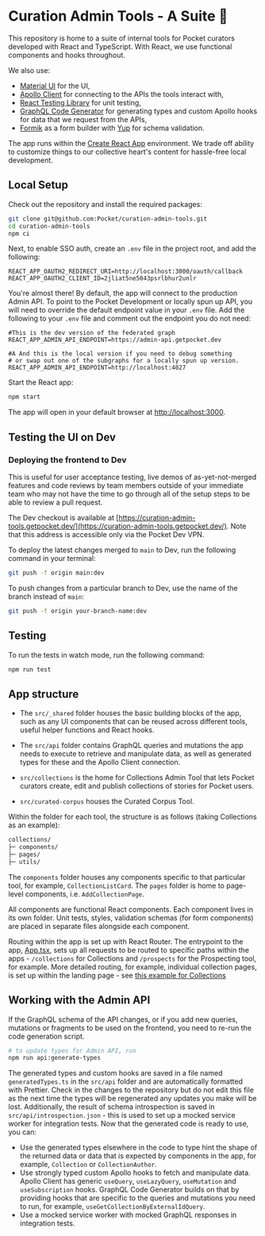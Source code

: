 # Curation Admin Tools - A Suite 🎩

This repository is home to a suite of internal tools for Pocket curators developed with React and TypeScript. With React, we use functional components and hooks throughout.

We also use:
- [Material UI](https://mui.com/) for the UI,
- [Apollo Client](https://www.apollographql.com/docs/react/) for connecting to the APIs the tools interact with,
- [React Testing Library](https://testing-library.com/docs/react-testing-library/intro/) for unit testing,
- [GraphQL Code Generator](https://www.graphql-code-generator.com/) for generating types and custom Apollo hooks for data that we request from the APIs,
- [Formik](https://formik.org/) as a form builder with [Yup](https://github.com/jquense/yup) for schema validation.

The app runs within the [Create React App](https://create-react-app.dev/) environment. We trade off ability to customize things to our collective heart's content for hassle-free local development.

## Local Setup

Check out the repository and install the required packages:

```bash
git clone git@github.com:Pocket/curation-admin-tools.git
cd curation-admin-tools
npm ci
```

Next, to enable SSO auth, create an `.env` file in the project root, and add the following:

```
REACT_APP_OAUTH2_REDIRECT_URI=http://localhost:3000/oauth/callback
REACT_APP_OAUTH2_CLIENT_ID=2jliat5ne5043psrlbhur2unlr
```

You're almost there! By default, the app will connect to the production Admin API. To point to the Pocket Development or locally spun up API, you will need to override the default endpoint value in your `.env` file. Add the following to your `.env` file and comment out the endpoint you do not need:

```dotenv
#This is the dev version of the federated graph
REACT_APP_ADMIN_API_ENDPOINT=https://admin-api.getpocket.dev

#A And this is the local version if you need to debug something
# or swap out one of the subgraphs for a locally spun up version.
REACT_APP_ADMIN_API_ENDPOINT=http://localhost:4027
```
Start the React app:

```bash
npm start
```

The app will open in your default browser at [http://localhost:3000](http://localhost:3000).

## Testing the UI on Dev

### Deploying the frontend to Dev

This is useful for user acceptance testing, live demos of as-yet-not-merged features and code reviews by team members outside of your immediate team who may not have the time to go through all of the setup steps to be able to review a pull request.

The Dev checkout is available at [https://curation-admin-tools.getpocket.dev/](https://curation-admin-tools.getpocket.dev/). Note that this address is accessible only via the Pocket Dev VPN.

To deploy the latest changes merged to `main` to Dev, run the following command in your terminal:

```bash
git push -f origin main:dev
```

To push changes from a particular branch to Dev, use the name of the branch instead of `main`:

```bash
git push -f origin your-branch-name:dev
```

## Testing

To run the tests in watch mode, run the following command:

```bash
npm run test
```

## App structure

- The `src/_shared` folder houses the basic building blocks of the app, such as any UI components that can be reused across different tools, useful helper functions and React hooks.

- The `src/api` folder contains GraphQL queries and mutations the app needs to execute to retrieve and manipulate data, as well as generated types for these and the Apollo Client connection.

- `src/collections` is the home for Collections Admin Tool that lets Pocket curators create, edit and publish collections of stories for Pocket users.

- `src/curated-corpus` houses the Curated Corpus Tool.

Within the folder for each tool, the structure is as follows (taking Collections as an example):

```bash
collections/
├─ components/
├─ pages/
├─ utils/
```

The `components` folder houses any components specific to that particular tool, for example, `CollectionListCard`. The `pages` folder is home to page-level components, i.e. `AddCollectionPage`.

All components are functional React components. Each component lives in its own folder. Unit tests, styles, validation schemas (for form components) are placed in separate files alongside each component.

Routing within the app is set up with React Router. The entrypoint to the app, [App.tsx](/src/App.tsx), sets up all requests to be routed to specific paths within the apps - `/collections` for Collections and `/prospects` for the Prospecting tool, for example. More detailed routing, for example, individual collection pages, is set up within the landing page - see [this example for Collections](/src/collections/pages/CollectionsLandingPage/CollectionsLandingPage.tsx)

## Working with the Admin API

If the GraphQL schema of the API changes, or if you add new queries, mutations or fragments to be used on the frontend, you need to re-run the code generation script.

```bash
# to update types for Admin API, run
npm run api:generate-types
```

The generated types and custom hooks are saved in a file named `generatedTypes.ts` in the `src/api` folder and are automatically formatted with Prettier. Check in the changes to the repository but do not edit this file as the next time the types will be regenerated any updates you make will be lost.
Additionally, the result of schema introspection is saved in `src/api/introspection.json` - this is used to set up a mocked service worker for integration tests.
Now that the generated code is ready to use, you can:

- Use the generated types elsewhere in the code to type hint the shape of the returned data or data that is expected by components in the app, for example, `Collection` or `CollectionAuthor`.
- Use strongly typed custom Apollo hooks to fetch and manipulate data. Apollo Client has generic `useQuery`, `useLazyQuery`, `useMutation` and `useSubscription` hooks. GraphQL Code Generator builds on that by providing hooks that are specific to the queries and mutations you need to run, for example, `useGetCollectionByExternalIdQuery`.
- Use a mocked service worker with mocked GraphQL responses in integration tests.
